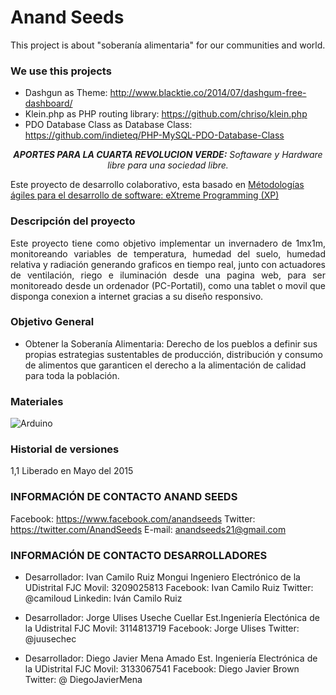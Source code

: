 # Anand Seeds
This project is about "soberanía alimentaria" for our communities and world.
### We use this projects ###
* Dashgun as Theme:
http://www.blacktie.co/2014/07/dashgum-free-dashboard/
* Klein.php as PHP routing library:
https://github.com/chriso/klein.php
* PDO Database Class as Database Class:
https://github.com/indieteq/PHP-MySQL-PDO-Database-Class

<p align="center"><em><strong>APORTES PARA LA CUARTA REVOLUCION VERDE:</strong> Softaware y Hardware libre para una sociedad libre.</em></p>

Este proyecto de desarrollo colaborativo, esta basado en [Métodologías ágiles para el desarrollo de software: eXtreme Programming (XP)](http://www.cyta.com.ar/ta0502/v5n2a1.htm)

### Descripción del proyecto ###

<p align="justify"> Este proyecto tiene como objetivo implementar un invernadero de 1mx1m, monitoreando variables de temperatura, humedad del suelo, humedad relativa y radiación generando graficos en tiempo real, junto con actuadores de ventilación, riego e iluminación desde una pagina web, para ser monitoreado desde un ordenador (PC-Portatil), como una tablet o movil que disponga conexion a internet gracias a su diseño responsivo.</p>

### Objetivo General ###

* Obtener la Soberanía Alimentaria: Derecho de los pueblos a definir sus propias estrategias sustentables de producción, distribución y consumo de alimentos que garanticen el derecho a la alimentación de calidad para toda la población.

### Materiales ###
![Arduino](http://arduino-info.wikispaces.com/file/view/Mega2560_R3_Label-small-v2%20(2).png/471429496/800x526/Mega2560_R3_Label-small-v2%20(2).png "Arduino Mega")


### Historial de versiones ###

1,1 Liberado en Mayo del 2015


### INFORMACIÓN DE CONTACTO ANAND SEEDS ###
Facebook: https://www.facebook.com/anandseeds
Twitter: https://twitter.com/AnandSeeds
E-mail: anandseeds21@gmail.com


### INFORMACIÓN DE CONTACTO DESARROLLADORES ###

* Desarrollador: Ivan Camilo Ruiz Mongui
Ingeniero Electrónico de la UDistrital FJC
Movil: 3209025813
Facebook: Ivan Camilo Ruiz
Twitter: @camiloud Linkedin: Iván Camilo Ruiz

* Desarrollador: Jorge Ulises Useche Cuellar
Est.Ingeniería Electónica de la Udistrital FJC
Movil: 3114813719
Facebook: Jorge Ulises
Twitter: @juusechec

* Desarrollador: Diego Javier Mena Amado
Est. Ingeniería Electrónica de la UDistrital FJC
Movil: 3133067541
Facebook: Diego Javier Brown
Twitter: @ DiegoJavierMena
